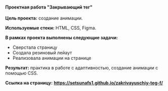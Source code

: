 #### Проектная работа "Закрывающий тег"

**Цель проекта:** создание анимации.

**Используемые стеки:** HTML, CSS, Figma.

**В рамках проекта выполнены следующие задачи:**

- Сверстала страницу
- Создала резиновый лейаут
- Реализовала анимации на странице
  
**Результат:** практика в работе с адаптивностью, создание анимации с помощью CSS.

**Ссылка на страницу:**
**https://setsunafs1.github.io/zakrivayuschiy-teg-f/**
